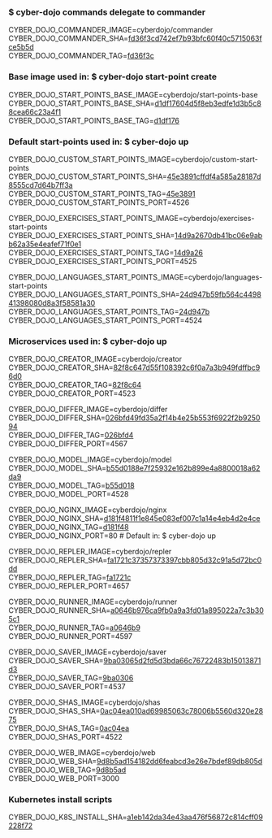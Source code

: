 ### $ cyber-dojo commands delegate to commander

CYBER_DOJO_COMMANDER_IMAGE=cyberdojo/commander  
CYBER_DOJO_COMMANDER_SHA=[fd36f3cd742ef7b93bfc60f40c5715063fce5b5d](https://github.com/cyber-dojo/commander/commit/fd36f3cd742ef7b93bfc60f40c5715063fce5b5d)  
CYBER_DOJO_COMMANDER_TAG=[fd36f3c](https://hub.docker.com/layers/cyberdojo/commander/fd36f3c/images/sha256-c8f6e57cf1a5e765810b5a875385c5e4f6c1cba9832d56cee927e1e9f32dc66e)  

### Base image used in: $ cyber-dojo start-point create

CYBER_DOJO_START_POINTS_BASE_IMAGE=cyberdojo/start-points-base  
CYBER_DOJO_START_POINTS_BASE_SHA=[d1df17604d5f8eb3edfe1d3b5c88cea66c23a4f1](https://github.com/cyber-dojo/start-points-base/commit/d1df17604d5f8eb3edfe1d3b5c88cea66c23a4f1)  
CYBER_DOJO_START_POINTS_BASE_TAG=[d1df176](https://hub.docker.com/layers/cyberdojo/start-points-base/d1df176/images/sha256-553d041c186b9fc5711ed06f56d163687d9c5d3dd982a53d6656c821a8f1b773)  

### Default start-points used in: $ cyber-dojo up

CYBER_DOJO_CUSTOM_START_POINTS_IMAGE=cyberdojo/custom-start-points  
CYBER_DOJO_CUSTOM_START_POINTS_SHA=[45e3891cffdf4a585a28187d8555cd7d64b7ff3a](https://github.com/cyber-dojo/custom-start-points/commit/45e3891cffdf4a585a28187d8555cd7d64b7ff3a)  
CYBER_DOJO_CUSTOM_START_POINTS_TAG=[45e3891](https://hub.docker.com/layers/cyberdojo/custom-start-points/45e3891/images/sha256-9ad82200d068eb31716bdebcf2c82706635d2051fce661f9ea56f421a2a17910)  
CYBER_DOJO_CUSTOM_START_POINTS_PORT=4526

CYBER_DOJO_EXERCISES_START_POINTS_IMAGE=cyberdojo/exercises-start-points  
CYBER_DOJO_EXERCISES_START_POINTS_SHA=[14d9a2670db41bc06e9abb62a35e4eafef71f0e1](https://github.com/cyber-dojo/exercises-start-points/commit/14d9a2670db41bc06e9abb62a35e4eafef71f0e1)  
CYBER_DOJO_EXERCISES_START_POINTS_TAG=[14d9a26](https://hub.docker.com/layers/cyberdojo/exercises-start-points/14d9a26/images/sha256-edfaeda72b67f613bb1fed67edf307fa661fe50bf5da3f491f4b6bd6083dde1d)  
CYBER_DOJO_EXERCISES_START_POINTS_PORT=4525

CYBER_DOJO_LANGUAGES_START_POINTS_IMAGE=cyberdojo/languages-start-points  
CYBER_DOJO_LANGUAGES_START_POINTS_SHA=[24d947b59fb564c449841398080d8a3f58581a30](https://github.com/cyber-dojo/languages-start-points/commit/24d947b59fb564c449841398080d8a3f58581a30)  
CYBER_DOJO_LANGUAGES_START_POINTS_TAG=[24d947b](https://hub.docker.com/layers/cyberdojo/languages-start-points/24d947b/images/sha256-f8146ea91b544e475d679ba832dcf3504f99b1d1e32c846ac3493cb8cf73179f)  
CYBER_DOJO_LANGUAGES_START_POINTS_PORT=4524

### Microservices used in: $ cyber-dojo up

CYBER_DOJO_CREATOR_IMAGE=cyberdojo/creator  
CYBER_DOJO_CREATOR_SHA=[82f8c647d55f108392c6f0a7a3b949fdffbc96d0](https://github.com/cyber-dojo/creator/commit/82f8c647d55f108392c6f0a7a3b949fdffbc96d0)  
CYBER_DOJO_CREATOR_TAG=[82f8c64](https://hub.docker.com/layers/cyberdojo/creator/82f8c64/images/sha256-0aa7f24bde1a0996dec707c82220cccc8ff7acd5dfcb3885d8e81905ce342267)  
CYBER_DOJO_CREATOR_PORT=4523

CYBER_DOJO_DIFFER_IMAGE=cyberdojo/differ  
CYBER_DOJO_DIFFER_SHA=[026bfd49fd35a2f14b4e25b553f6922f2b925094](https://github.com/cyber-dojo/differ/commit/026bfd49fd35a2f14b4e25b553f6922f2b925094)  
CYBER_DOJO_DIFFER_TAG=[026bfd4](https://hub.docker.com/layers/cyberdojo/differ/026bfd4/images/sha256-7ba4d5531de76bde922136df919e49823fca70d6facd334223dc440ebfe967ff)  
CYBER_DOJO_DIFFER_PORT=4567

CYBER_DOJO_MODEL_IMAGE=cyberdojo/model  
CYBER_DOJO_MODEL_SHA=[b55d0188e7f25932e162b899e4a8800018a62da9](https://github.com/cyber-dojo/model/commit/b55d0188e7f25932e162b899e4a8800018a62da9)  
CYBER_DOJO_MODEL_TAG=[b55d018](https://hub.docker.com/layers/cyberdojo/model/b55d018/images/sha256-728209a2975735f8c9cca3262a9c3947f32289dae5ea7ecd675caeeccb6f15dd)  
CYBER_DOJO_MODEL_PORT=4528

CYBER_DOJO_NGINX_IMAGE=cyberdojo/nginx  
CYBER_DOJO_NGINX_SHA=[d181f4811f1e845e083ef007c1a14e4eb4d2e4ce](https://github.com/cyber-dojo/nginx/commit/d181f4811f1e845e083ef007c1a14e4eb4d2e4ce)  
CYBER_DOJO_NGINX_TAG=[d181f48](https://hub.docker.com/layers/cyberdojo/nginx/d181f48/images/sha256-443c6c932b523dec0398894840e1c800bc542f8ccb042cbea13e474bde5a17d7)  
CYBER_DOJO_NGINX_PORT=80 # Default in: $ cyber-dojo up

CYBER_DOJO_REPLER_IMAGE=cyberdojo/repler  
CYBER_DOJO_REPLER_SHA=[fa1721c37357373397cbb805d32c91a5d72bc0dd](https://github.com/cyber-dojo/repler/commit/fa1721c37357373397cbb805d32c91a5d72bc0dd)  
CYBER_DOJO_REPLER_TAG=[fa1721c](https://hub.docker.com/layers/cyberdojo/repler/fa1721c/images/sha256-0467b1ffb64e69fc9df3db0ef2f0fe50ff3c458c0ad0d9172541cad9e9184059)  
CYBER_DOJO_REPLER_PORT=4657

CYBER_DOJO_RUNNER_IMAGE=cyberdojo/runner  
CYBER_DOJO_RUNNER_SHA=[a0646b976ca9fb0a9a3fd01a895022a7c3b305c1](https://github.com/cyber-dojo/runner/commit/a0646b976ca9fb0a9a3fd01a895022a7c3b305c1)  
CYBER_DOJO_RUNNER_TAG=[a0646b9](https://hub.docker.com/layers/cyberdojo/runner/a0646b9/images/sha256-d59c33c3dd521cc9564c38aa684ced516055235d6d4f3f31e60302625f09d167)  
CYBER_DOJO_RUNNER_PORT=4597

CYBER_DOJO_SAVER_IMAGE=cyberdojo/saver  
CYBER_DOJO_SAVER_SHA=[9ba03065d2fd5d3bda66c76722483b15013871d3](https://github.com/cyber-dojo/saver/commit/9ba03065d2fd5d3bda66c76722483b15013871d3)  
CYBER_DOJO_SAVER_TAG=[9ba0306](https://hub.docker.com/layers/cyberdojo/saver/9ba0306/images/sha256-d5b4b493b96a407d46d2ca3af0bb4e9ffd225df78a5aed105224e4120b3b9814)  
CYBER_DOJO_SAVER_PORT=4537

CYBER_DOJO_SHAS_IMAGE=cyberdojo/shas  
CYBER_DOJO_SHAS_SHA=[0ac04ea010ad69985063c78006b5560d320e2875](https://github.com/cyber-dojo/shas/commit/0ac04ea010ad69985063c78006b5560d320e2875)  
CYBER_DOJO_SHAS_TAG=[0ac04ea](https://hub.docker.com/layers/cyberdojo/shas/0ac04ea/images/sha256-41320584066034656f7ad11fe995db99916f3b722f5e878fac15352a7ddf173b)  
CYBER_DOJO_SHAS_PORT=4522

CYBER_DOJO_WEB_IMAGE=cyberdojo/web  
CYBER_DOJO_WEB_SHA=[9d8b5ad154182dd6feabcd3e26e7bdef89db805d](https://github.com/cyber-dojo/web/commit/9d8b5ad154182dd6feabcd3e26e7bdef89db805d)  
CYBER_DOJO_WEB_TAG=[9d8b5ad](https://hub.docker.com/layers/cyberdojo/web/9d8b5ad/images/sha256-281b6021534823895238aa0dd0fcd7f101aed3594fc17fe7f8e8d81c792121d1)  
CYBER_DOJO_WEB_PORT=3000

### Kubernetes install scripts
CYBER_DOJO_K8S_INSTALL_SHA=[a1eb142da34e43aa476f56872c814cff09228f72](https://github.com/cyber-dojo/k8s-install/commit/a1eb142da34e43aa476f56872c814cff09228f72)  
